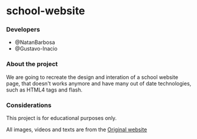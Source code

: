 # school-website

### Developers
- @NatanBarbosa
- @Gustavo-Inacio

### About the project
We are going to recreate the design and interation of a school website page, that doesn't works anymore and have many out of date technologies, such as HTML4 tags and flash.

### Considerations
This project is for educational purposes only. 

All images, videos and texts are from the [Original website](http://www.escolalianca.com.br/o%20colegio.html)

